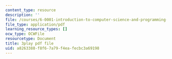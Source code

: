 ```yaml
---
content_type: resource
description: ''
file: /courses/6-0001-introduction-to-computer-science-and-programming-in-python-fall-2016/a8263388f8f67a79f4eafecbc3a69198_FlGjISF3l78.pdf
file_type: application/pdf
learning_resource_types: []
ocw_type: OCWFile
resourcetype: Document
title: 3play pdf file
uid: a8263388-f8f6-7a79-f4ea-fecbc3a69198
---
```

